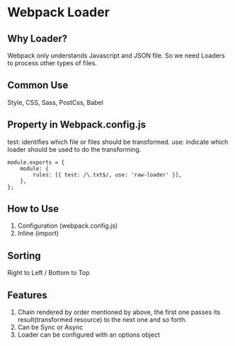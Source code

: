 # Webpack Loader

## Why Loader?
Webpack only understands Javascript and JSON file.
So we need Loaders to process other types of files.

## Common Use
Style, CSS, Sass, PostCss, Babel

## Property in Webpack.config.js
test: identifies which file or files should be transformed.
use: indicate which loader should be used to do the transforming.

    module.exports = {
        module: {
            rules: [{ test: /\.txt$/, use: 'raw-loader' }],
        },  
    };

## How to Use
1. Configuration (webpack.config.js)
2. Inline (import)

## Sorting
Right to Left / Bottom to Top

## Features
1. Chain rendered by order mentioned by above, the first one passes its result(transformed resource) to the next one and so forth.
2. Can be Sync or Async
3. Loader can be configured with an options object

